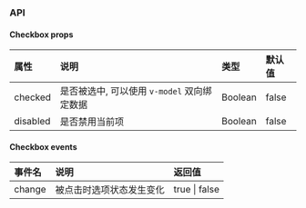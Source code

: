 <checkbox-page />

### API

#### Checkbox props
| 属性 | 说明 | 类型 | 默认值 |
| :------------ | :------------ | :------------ | :------------ |
| checked | 是否被选中, 可以使用 `v-model` 双向绑定数据 | Boolean | false |
| disabled | 是否禁用当前项 | Boolean | false

#### Checkbox events
| 事件名 | 说明 | 返回值 |
| :------------ | :------------ | :------------ |
| change | 被点击时选项状态发生变化 | true \| false |